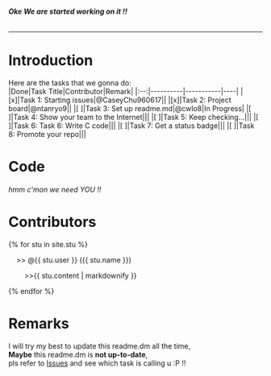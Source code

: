 ###### __Oke We are started working on it !!__   
-----------------------------------------  
  
# Introduction  
Here are the tasks that we gonna do:  
|Done|Task Title|Contributor|Remark|
|:--:|----------|-----------|----|
|[x]|Task 1: Starting issues|@CaseyChu960617||
|[x]|Task 2: Project board|@ntanryo9||
|[ ]|Task 3: Set up readme.md|@cwlo8|In Progress|
|[ ]|Task 4: Show your team to the Internet|||
|[ ]|Task 5: Keep checking...|||
|[ ]|Task 6: Task 6: Write C code|||
|[ ]|Task 7: Get a status badge|||
|[ ]|Task 8: Promote your repo|||
    
# Code  
###### hmm c'mon we need YOU !!  
  
# Contributors  
{% for stu in site.stu %}
   <p>&nbsp;&nbsp;&nbsp;&nbsp;>> <a href="{{ stu.image }}"></a> @{{ stu.user }}&nbsp;({{ stu.name }})</p>
   <p>&nbsp;&nbsp;&nbsp;&nbsp;&nbsp;&nbsp;&nbsp;&nbsp;>>{{ stu.content | markdownify }}</p>
 {% endfor %}
  
# Remarks
I will try my best to update this readme.dm all the time,  
**Maybe** this readme.dm is **not up-to-date**,  
pls refer to [Issues](https://github.com/csci3251-2020/project-team-j/issues) and see which task is calling u :P !!

